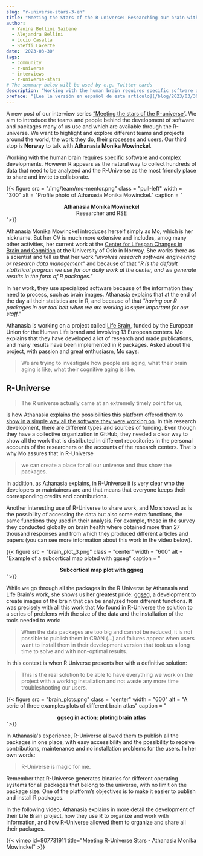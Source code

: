 ```yaml
---
slug: "r-universe-stars-3-en"
title: "Meeting the Stars of the R-universe: Researching our brain with the magic of R-Universe"
author:
  - Yanina Bellini Saibene
  - Alejandra Bellini
  - Lucio Casalla  
  - Steffi LaZerte
date: '2023-03-30'
tags:
  - community
  - r-universe
  - interviews
  - r-universe-stars
# The summary below will be used by e.g. Twitter cards
description: "Working with the human brain requires specific software and complex developments, however R appears as the natural way to collect hundreds of data that need to be analyzed and the R-Universe as the most friendly place to share and invite to collaborate. Our third stop bring us to __Norway__ to talk with __Athanasia Monika Mowinckel__."
preface: "[Lee la versión en español de este artículo](/blog/2023/03/30/r-universe-stars-3-es/)"
---
```


A new post of our interview series [“Meeting the stars of the R-universe”](/tags/r-universe-stars/). We aim to introduce the teams and people behind the development of software and packages many of us use and which are available through the R-universe. We want to highlight and explore different teams and projects around the world, the work they do, their processes and users. Our third stop is __Norway__ to talk with __Athanasia Monika Mowinckel__.

Working with the human brain requires specific software and complex developments. However R appears as the natural way to collect hundreds of data that need to be analyzed and the R-Universe as the most friendly place to share and invite to collaborate.

{{< figure src = "/img/team/mo-mentor.png" class = "pull-left" width = "300" alt = "Profile photo of Athanasia Monika Mowinckel." caption = "<center><strong>Athanasia Monika Mowinckel</strong><br>Researcher and RSE</center>">}}

Athanasia Monika Mowinckel introduces herself simply as Mo, which is her nickname. But her CV is much more extensive and includes, amog many other activities, her current work at the [Center for Lifespan Changes in Brain and Cognition](https://www.sv.uio.no/psi/english/research/groups/lcbc/index.html) at the University of Oslo in Norway. She works there as a scientist and tell us that her work _"involves research software engineering or research data management"_ and because of that _"R is the default statistical program we use for our daily work at the center, and we generate results in the form of R packages."_

In her work, they use specialized software because of the information they need to process, such as brain images. Athanasia explains that at the end of the day all their statistics are in R, and because of that _"having our R packages in our tool belt when we are working is super important for our staff."_

Athanasia is working on a project called [Life Brain](https://www.lifebrain.uio.no/), funded by the European Union for the Human Life brand and involving 13 European centers. Mo explains that they have developed a lot of research and made publications, and many results have been implemented in R packages. Asked about the project, with passion and great enthusiasm, Mo says: 

> We are trying to investigate how people are aging, what their brain aging is like, what their cognitive aging is like.

## R-Universe

> The R universe actually came at an extremely timely point for us, 

is how Athanasia explains the possibilities this platform offered them to [show in a simple way all the software they were working on](https://lifebrain.r-universe.dev/). In this research development, there are different types and sources of funding. Even though they have a collective organization in GitHub, they needed a clear way to show all the work that is distributed in different repositories in the personal accounts of the researchers or the accounts of the research centers. That is why Mo assures that in R-Universe 

> we can create a place for all our universe and thus show the packages.

In addition, as Athanasia explains, in R-Universe it is very clear who the developers or maintainers are and that means that everyone keeps their corresponding credits and contributions.


Another interesting use of R-Universe to share work, and Mo showed us is the possibility of accessing the data but also some extra functions, the same functions they used in their analysis. For example, those in the survey they conducted globally on brain health where obtained more than 27 thousand responses and from which they produced different articles and papers (you can see more information about this work in the video below).  

{{< figure src = "brain_plot_3.png" class = "center" width = "600" alt = "Example of a subcortical map ploted with ggseg" caption = "<center><strong>Subcortical map plot with ggseg</strong></center>">}}

While we go through all the packages in the R Universe by Athanasia and Life Brain's work, she shows us her greatest pride: [ggseg](https://ggseg.r-universe.dev/), a development to create images of the brain that can be analyzed from different functions. It was precisely with all this work that Mo found in R-Universe the solution to a  series of problems with the size of the data and the installation of the tools needed to work: 

> When the data packages are too big and cannot be reduced, it is not possible to publish them in CRAN (...) and failures appear when users want to install them in their development version that took us a long time to solve and with non-optimal results.

In this context is when R Universe presents her with a definitive solution: 

> This is the real solution to be able to have everything we work on the project with a working installation and not waste any more time troubleshooting our users.

{{< figure src = "brain_plots.png" class = "center" width = "600" alt = "A serie of three examples plots of different brain atlas" caption = "<center><strong>ggseg in action: ploting brain atlas</strong></center>">}}

In Athanasia's experience, R-Universe allowed them to publish all the packages in one place, with easy accessibility and the possibility to receive contributions, maintenance and no installation problems for the users. In her own words: 

> R-Universe is magic for me.

Remember that R-Universe generates binaries for different operating systems for all packages that belong to the universe, with no limit on the package size. One of the platform’s objectives is to make it easier to publish and install R packages.

In the following video, Athanasia explains in more detail the development of their Life Brain project, how they use R to organize and work with information, and how R-Universe allowed them to organize and share all their packages.


{{< vimeo id=807731911 title="Meeting R-Universe Stars - Athanasia Monika Mowinckel" >}}


